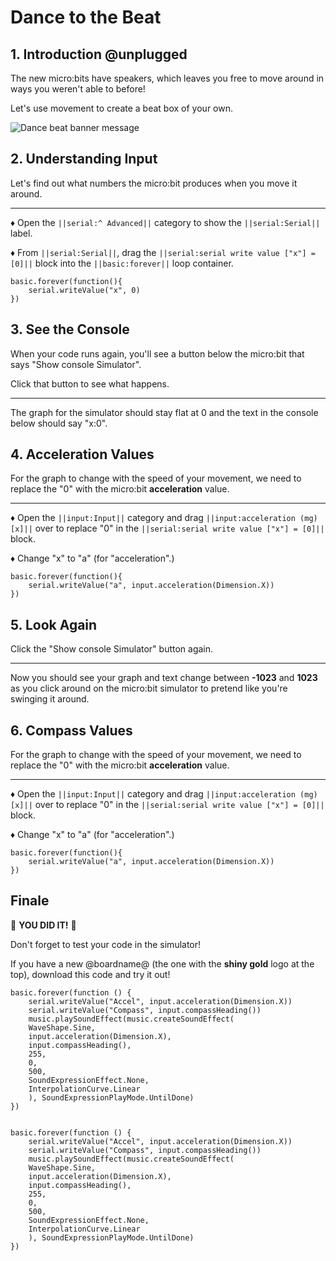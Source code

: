# Dance to the Beat

## 1. Introduction @unplugged

The new micro:bits have speakers, which leaves you free to move around in ways you weren't able to before!

Let's use movement to create a beat box of your own.

![Dance beat banner message](/static/mb/projects/dance-beat.png)


## 2. Understanding Input

Let's find out what numbers the micro:bit produces when you move it around.

---

♦︎ Open the ``||serial:^ Advanced||`` category to show the ``||serial:Serial||`` label.

♦︎ From ``||serial:Serial||``, drag the ``||serial:serial write value ["x"] = [0]||``
block into the ``||basic:forever||`` loop container.



```blocks
basic.forever(function(){
    serial.writeValue("x", 0)
})
```



## 3. See the Console

When your code runs again, you'll see a button below the micro:bit that says
"Show console Simulator".

Click that button to see what happens.

---

The graph for the simulator should stay flat at 0
and the text in the console below should say "x:0".



## 4. Acceleration Values

For the graph to change with the speed of your movement, we need to replace the "0"
with the micro:bit **acceleration** value.

---

♦︎ Open the ``||input:Input||`` category and drag ``||input:acceleration (mg) [x]||``
over to replace "0" in the ``||serial:serial write value ["x"] = [0]||``
block.

♦︎ Change "x" to "a" (for "acceleration".)



```blocks
basic.forever(function(){
    serial.writeValue("a", input.acceleration(Dimension.X))
})
```



## 5. Look Again

Click the  "Show console Simulator" button again.

---

Now you should see your graph and text change between **-1023** and **1023** as you click
around on the micro:bit simulator to pretend like you're swinging it around.



## 6. Compass Values

For the graph to change with the speed of your movement, we need to replace the "0" with
the micro:bit **acceleration** value.

---

♦︎ Open the ``||input:Input||`` category and drag ``||input:acceleration (mg) [x]||``
over to replace "0" in the ``||serial:serial write value ["x"] = [0]||``
block.

♦︎ Change "x" to "a" (for "acceleration".)



```blocks
basic.forever(function(){
    serial.writeValue("a", input.acceleration(Dimension.X))
})
```

## Finale

👏 **YOU DID IT!** 👏

Don't forget to test your code in the simulator!

If you have a new @boardname@ (the one with the **shiny gold** logo at the top), download this code and try it out!

```blocks
basic.forever(function () {
    serial.writeValue("Accel", input.acceleration(Dimension.X))
    serial.writeValue("Compass", input.compassHeading())
    music.playSoundEffect(music.createSoundEffect(
    WaveShape.Sine,
    input.acceleration(Dimension.X),
    input.compassHeading(),
    255,
    0,
    500,
    SoundExpressionEffect.None,
    InterpolationCurve.Linear
    ), SoundExpressionPlayMode.UntilDone)
})
```

```ghost

basic.forever(function () {
    serial.writeValue("Accel", input.acceleration(Dimension.X))
    serial.writeValue("Compass", input.compassHeading())
    music.playSoundEffect(music.createSoundEffect(
    WaveShape.Sine,
    input.acceleration(Dimension.X),
    input.compassHeading(),
    255,
    0,
    500,
    SoundExpressionEffect.None,
    InterpolationCurve.Linear
    ), SoundExpressionPlayMode.UntilDone)
})

```